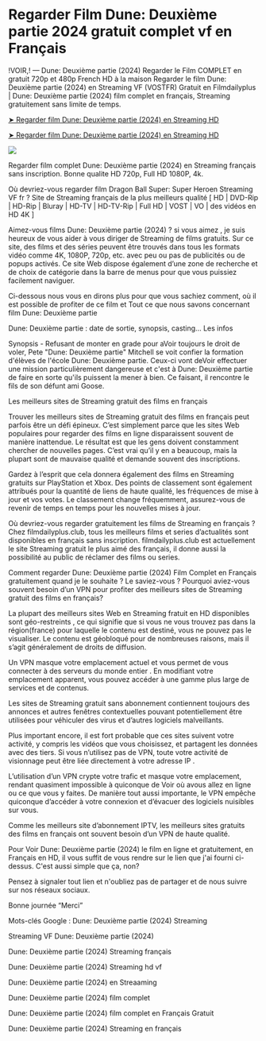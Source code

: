 # Regarder Film Dune: Deuxième partie 2024 gratuit complet vf en Français

!VOIR,! — Dune: Deuxième partie (2024) Regarder le Film COMPLET en gratuit 720p et 480p French HD à la maison Regarder le film Dune: Deuxième partie (2024) en Streaming VF (VOSTFR) Gratuit en Filmdailyplus | Dune: Deuxième partie (2024) film complet en français, Streaming gratuitement sans limite de temps.


[➤ Regarder film Dune: Deuxième partie (2024) en Streaming HD](https://bit.ly/dune-part-two-2024-Full-movie)

[➤ Regarder film Dune: Deuxième partie (2024) en Streaming HD](https://bit.ly/dune-part-two-2024-Full-movie)

<a href="https://bit.ly/dune-part-two-2024-Full-movie: Part Two-2024-Full-Movie"><img src="https://www.techmehow.com/wp-content/uploads/2024/03/rgbsrteg.gif" style="max-width: 100%;"></a>


Regarder film complet Dune: Deuxième partie (2024) en Streaming français sans inscription. Bonne qualite HD 720p, Full HD 1080P, 4k.

Où devriez-vous regarder film Dragon Ball Super: Super Heroen Streaming VF fr ?
Site de Streaming français de la plus meilleurs qualité [ HD | DVD-Rip | HD-Rip | Bluray | HD-TV | HD-TV-Rip | Full HD | VOST | VO | des vidéos en HD 4K ]

Aimez-vous films Dune: Deuxième partie (2024) ? si vous aimez , je suis heureux de vous aider à vous diriger de Streaming de films gratuits. Sur ce site, des films et des séries peuvent être trouvés dans tous les formats vidéo comme 4K, 1080P, 720p, etc. avec peu ou pas de publicités ou de popups activés. Ce site Web dispose également d’une zone de recherche et de choix de catégorie dans la barre de menus pour que vous puissiez facilement naviguer.

Ci-dessous nous vous en dirons plus pour que vous sachiez comment, où il est possible de profiter de ce film et Tout ce que nous savons concernant film Dune: Deuxième partie

Dune: Deuxième partie : date de sortie, synopsis, casting... Les infos

Synopsis - Refusant de monter en grade pour aVoir toujours le droit de voler, Pete "Dune: Deuxième partie" Mitchell se voit confier la formation d'élèves de l'école Dune: Deuxième partie. Ceux-ci vont deVoir effectuer une mission particulièrement dangereuse et c'est à Dune: Deuxième partie de faire en sorte qu'ils puissent la mener à bien. Ce faisant, il rencontre le fils de son défunt ami Goose.

Les meilleurs sites de Streaming gratuit des films en français

Trouver les meilleurs sites de Streaming gratuit des films en français peut parfois être un défi épineux. C’est simplement parce que les sites Web populaires pour regarder des films en ligne disparaissent souvent de manière inattendue. Le résultat est que les gens doivent constamment chercher de nouvelles pages. C’est vrai qu’il y en a beaucoup, mais la plupart sont de mauvaise qualité et demande souvent des inscriptions.


Gardez à l’esprit que cela donnera également des films en Streaming gratuits sur PlayStation et Xbox. Des points de classement sont également attribués pour la quantité de liens de haute qualité, les fréquences de mise à jour et vos votes. Le classement change fréquemment, assurez-vous de revenir de temps en temps pour les nouvelles mises à jour.

Où devriez-vous regarder gratuitement les films de Streaming en français ?
Chez filmdailyplus.club, tous les meilleurs films et series d’actualités sont disponibles en français sans inscription. filmdailyplus.club est actuellement le site Streaming gratuit le plus aimé des français, il donne aussi la possibilité au public de réclamer des films ou series.

Comment regarder Dune: Deuxième partie (2024) Film Complet en Français gratuitement quand je le souhaite ?
Le saviez-vous ?
Pourquoi aviez-vous souvent besoin d’un VPN pour profiter des meilleurs sites de Streaming gratuit des films en français?

La plupart des meilleurs sites Web en Streaming fratuit en HD disponibles sont géo-restreints , ce qui signifie que si vous ne vous trouvez pas dans la région(france) pour laquelle le contenu est destiné, vous ne pouvez pas le visualiser. Le contenu est géobloqué pour de nombreuses raisons, mais il s’agit généralement de droits de diffusion.

Un VPN masque votre emplacement actuel et vous permet de vous connecter à des serveurs du monde entier . En modifiant votre emplacement apparent, vous pouvez accéder à une gamme plus large de services et de contenus.

Les sites de Streaming gratuit sans abonnement contiennent toujours des annonces et autres fenêtres contextuelles pouvant potentiellement être utilisées pour véhiculer des virus et d’autres logiciels malveillants.

Plus important encore, il est fort probable que ces sites suivent votre activité, y compris les vidéos que vous choisissez, et partagent les données avec des tiers. Si vous n’utilisez pas de VPN, toute votre activité de visionnage peut être liée directement à votre adresse IP .

L’utilisation d’un VPN crypte votre trafic et masque votre emplacement, rendant quasiment impossible à quiconque de Voir où avous allez en ligne ou ce que vous y faites. De manière tout aussi importante, le VPN empêche quiconque d’accéder à votre connexion et d’évacuer des logiciels nuisibles sur vous.

Comme les meilleurs site d’abonnement IPTV, les meilleurs sites gratuits des films en français ont souvent besoin d’un VPN de haute qualité.

Pour Voir Dune: Deuxième partie (2024) le film en ligne et gratuitement, en Français en HD, il vous suffit de vous rendre sur le lien que j'ai fourni ci-dessus. C'est aussi simple que ça, non?

Pensez à signaler tout lien et n'oubliez pas de partager et de nous suivre sur nos réseaux sociaux.

Bonne journée “Merci”

Mots-clés Google :
Dune: Deuxième partie (2024) Streaming

Streaming VF Dune: Deuxième partie (2024)

Dune: Deuxième partie (2024) Streaming français

Dune: Deuxième partie (2024) Streaming hd vf

Dune: Deuxième partie (2024) en Streaaming

Dune: Deuxième partie (2024) film complet

Dune: Deuxième partie (2024) film complet en Français Gratuit

Dune: Deuxième partie (2024) Streaming en français

